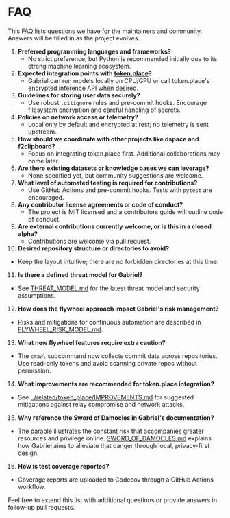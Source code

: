 # FAQ

This FAQ lists questions we have for the maintainers and community. Answers will be filled in as the project evolves.

1. **Preferred programming languages and frameworks?**
   - No strict preference, but Python is recommended initially due to its strong machine learning ecosystem.
2. **Expected integration points with [token.place](https://github.com/futuroptimist/token.place)?**
   - Gabriel can run models locally on CPU/GPU or call token.place's encrypted inference API when desired.
3. **Guidelines for storing user data securely?**
   - Use robust `.gitignore` rules and pre-commit hooks. Encourage filesystem encryption and careful handling of secrets.
4. **Policies on network access or telemetry?**
   - Local only by default and encrypted at rest; no telemetry is sent upstream.
5. **How should we coordinate with other projects like dspace and f2clipboard?**
   - Focus on integrating token.place first. Additional collaborations may come later.
6. **Are there existing datasets or knowledge bases we can leverage?**
   - None specified yet, but community suggestions are welcome.
7. **What level of automated testing is required for contributions?**
   - Use GitHub Actions and pre-commit hooks. Tests with `pytest` are encouraged.
8. **Any contributor license agreements or code of conduct?**
   - The project is MIT licensed and a contributors guide will outline code of conduct.
9. **Are external contributions currently welcome, or is this in a closed alpha?**
   - Contributions are welcome via pull request.
10. **Desired repository structure or directories to avoid?**
   - Keep the layout intuitive; there are no forbidden directories at this time.
11. **Is there a defined threat model for Gabriel?**
   - See [THREAT_MODEL.md](THREAT_MODEL.md) for the latest threat model and security assumptions.
12. **How does the flywheel approach impact Gabriel's risk management?**
   - Risks and mitigations for continuous automation are described in [FLYWHEEL_RISK_MODEL.md](FLYWHEEL_RISK_MODEL.md).
13. **What new flywheel features require extra caution?**
- The `crawl` subcommand now collects commit data across repositories. Use read-only tokens and avoid scanning private repos without permission.
14. **What improvements are recommended for token.place integration?**
   - See [../related/token_place/IMPROVEMENTS.md](../related/token_place/IMPROVEMENTS.md) for suggested mitigations against relay compromise and network attacks.
15. **Why reference the Sword of Damocles in Gabriel's documentation?**
   - The parable illustrates the constant risk that accompanies greater resources and privilege online. [SWORD_OF_DAMOCLES.md](SWORD_OF_DAMOCLES.md) explains how Gabriel aims to alleviate that danger through local, privacy-first design.
16. **How is test coverage reported?**
   - Coverage reports are uploaded to Codecov through a GitHub Actions workflow.

Feel free to extend this list with additional questions or provide answers in follow-up pull requests.
